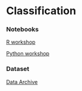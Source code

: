 # Classification

### Notebooks

[R workshop](./R)

[Python workshop](./Python)

### Dataset

[Data Archive](../datasets/classification_workshop_data.csv.zip)
